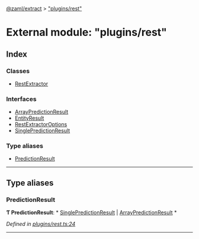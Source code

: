 [@zaml/extract](../README.md) > ["plugins/rest"](../modules/_plugins_rest_.md)

# External module: "plugins/rest"

## Index

### Classes

* [RestExtractor](../classes/_plugins_rest_.restextractor.md)

### Interfaces

* [ArrayPredictionResult](../interfaces/_plugins_rest_.arraypredictionresult.md)
* [EntityResult](../interfaces/_plugins_rest_.entityresult.md)
* [RestExtractorOptions](../interfaces/_plugins_rest_.restextractoroptions.md)
* [SinglePredictionResult](../interfaces/_plugins_rest_.singlepredictionresult.md)

### Type aliases

* [PredictionResult](_plugins_rest_.md#predictionresult)

---

## Type aliases

<a id="predictionresult"></a>

###  PredictionResult

**Ƭ PredictionResult**: * [SinglePredictionResult](../interfaces/_plugins_rest_.singlepredictionresult.md) &#124; [ArrayPredictionResult](../interfaces/_plugins_rest_.arraypredictionresult.md)
*

*Defined in [plugins/rest.ts:24](https://github.com/nexushubs/zaml-lang/blob/5afa52e/packages/zaml-extract/src/plugins/rest.ts#L24)*

___

